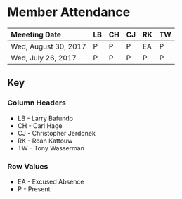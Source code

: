 # Member Attendance


| Meeeting Date        | LB | CH | CJ | RK | TW |
|:---------------------|:---|:---|:---|:---|:---|
| Wed, August 30, 2017 |  P |  P |  P | EA |  P |
| Wed, July 26, 2017   |  P |  P |  P |  P |  P |


## Key

### Column Headers

- LB - Larry Bafundo
- CH - Carl Hage
- CJ - Christopher Jerdonek
- RK - Roan Kattouw
- TW - Tony Wasserman

### Row Values

- EA - Excused Absence
- P - Present
